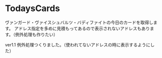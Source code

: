 # TodaysCards
ヴァンガード・ヴァイスシュバルツ・バディファイトの今日のカードを取得します。
アドレス指定を多めに見積もってあるので表示されないアドレスもあります。（例外処理も作りたい）

ver1.1
例外処理つくりました。（使われてないアドレスの時に表示するようにした）
